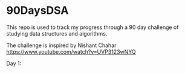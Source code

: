 # 90DaysDSA

This repo is used to track my progress through a 90 day challenge of studying data structures and algorithms. 

The challenge is inspired by Nishant Chahar https://www.youtube.com/watch?v=UVP3123wNYQ

Day 1:

